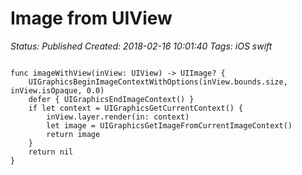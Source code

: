 # Image from UIView

_Status: Published_
_Created: 2018-02-16 10:01:40_
_Tags: iOS swift_

<code>
func imageWithView(inView: UIView) -> UIImage? {
    UIGraphicsBeginImageContextWithOptions(inView.bounds.size, inView.isOpaque, 0.0)
    defer { UIGraphicsEndImageContext() }
    if let context = UIGraphicsGetCurrentContext() {
        inView.layer.render(in: context)
        let image = UIGraphicsGetImageFromCurrentImageContext()
        return image
    }
    return nil
}
</code>